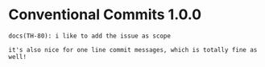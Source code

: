 # Conventional Commits 1.0.0
 ```
docs(TH-80): i like to add the issue as scope

it's also nice for one line commit messages, which is totally fine as well!
 ```
